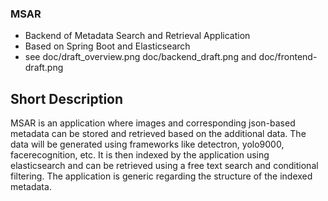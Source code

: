 ### MSAR

- Backend of Metadata Search and Retrieval Application
- Based on Spring Boot and Elasticsearch
- see doc/draft_overview.png doc/backend_draft.png and doc/frontend-draft.png

## Short Description
MSAR is an application where images and corresponding json-based metadata can be stored and retrieved based on the additional data. The data will be generated using frameworks like detectron, yolo9000, facerecognition, etc. It is then indexed by the application using elasticsearch and can be retrieved using a free text search and conditional filtering. The application is generic regarding the structure of the indexed metadata.
